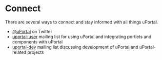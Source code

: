 # Connect

There are several ways to connect and stay informed with all things uPortal.

* [@uPortal](https://twitter.com/uPortal) on Twitter
* [uportal-user](https://groups.google.com/u/3/a/apereo.org/g/uportal-user) mailing list for using uPortal and integrating portlets and components with uPortal
* [uportal-dev](https://groups.google.com/u/3/a/apereo.org/g/uportal-dev) mailing list discussing development of uPortal and uPortal-related projects
